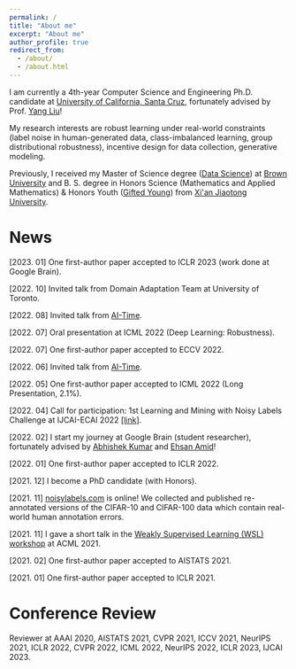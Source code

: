 ```yaml
---
permalink: /
title: "About me"
excerpt: "About me"
author_profile: true
redirect_from: 
  - /about/
  - /about.html
---
```


I am currently a 4th-year Computer Science and Engineering Ph.D. candidate at [University of California, Santa Cruz](https://engineering.ucsc.edu/), fortunately advised by Prof. [Yang Liu](http://www.yliuu.com/)!

My research interests are robust learning under real-world constraints (label noise in human-generated data, class-imbalanced learning, group distributional robustness), incentive design for data collection, generative modeling.

Previously, I received my Master of Science degree ([Data Science](https://www.brown.edu/initiatives/data-science/home)) at [Brown University](https://www.brown.edu/) and B. S. degree in Honors Science (Mathematics and Applied Mathematics) & Honors Youth ([Gifted Young](https://en.wikipedia.org/wiki/Special_Class_for_the_Gifted_Young)) from [Xi'an Jiaotong University](http://en.xjtu.edu.cn/).

News
======
[2023. 01] One first-author paper accepted to ICLR 2023 (work done at Google Brain).

[2022. 10] Invited talk from Domain Adaptation Team at University of Toronto.

[2022. 08] Invited talk from [AI-Time](http://www.aitime.cn/).

[2022. 07] Oral presentation at ICML 2022 (Deep Learning: Robustness).

[2022. 07] One first-author paper accepted to ECCV 2022.

[2022. 06] Invited talk from [AI-Time](http://www.aitime.cn/).

[2022. 05] One first-author paper accepted to ICML 2022 (Long Presentation, 2.1%).

[2022. 04] Call for participation: 1st Learning and Mining with Noisy Labels Challenge at IJCAI-ECAI 2022 [[link]](http://ucsc-real.soe.ucsc.edu:1995/).

[2022. 02] I start my journey at Google Brain (student researcher), fortunately advised by [Abhishek Kumar](https://abhishek.umiacs.io/) and [Ehsan Amid](https://sites.google.com/view/eamid/)!

[2022. 01] One first-author paper accepted to ICLR 2022.

[2021. 12] I become a PhD candidate (with Honors).

[2021. 11] [noisylabels.com](http://www.noisylabels.com/) is online! We collected and published re-annotated versions of the CIFAR-10 and CIFAR-100 data which contain real-world human annotation errors. 

[2021. 11] I gave a short talk in the [Weakly Supervised Learning (WSL) workshop](https://wsl-workshop.github.io/acml21.html) at ACML 2021.

[2021. 02] One first-author paper accepted to AISTATS 2021.

[2021. 01] One first-author paper accepted to ICLR 2021.

Conference Review
======
Reviewer at AAAI 2020, AISTATS 2021, CVPR 2021, ICCV 2021, NeurIPS 2021, ICLR 2022, CVPR 2022, ICML 2022, NeurIPS 2022, ICLR 2023, IJCAI 2023.
